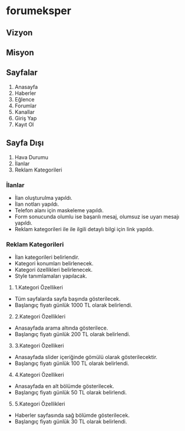 # forumeksper

## Vizyon

## Misyon

## Sayfalar
1. Anasayfa
2. Haberler
3. Eğlence
4. Forumlar
5. Kanallar
6. Giriş Yap
7. Kayıt Ol

## Sayfa Dışı
1. Hava Durumu
2. İlanlar
3. Reklam Kategorileri

### İlanlar
- İlan oluşturulma yapıldı.
- İlan notları yapıldı.
- Telefon alanı için maskeleme yapıldı.
- Form sonucunda olumlu ise başarılı mesaj, olumsuz ise uyarı mesajı yapıldı.
- Reklam kategorileri ile ile ilgili detaylı bilgi için link yapıldı.

### Reklam Kategorileri
- İlan kategorileri belirlendir.
- Kategori konumları belirlenecek.
- Kategori özellikleri belirlenecek.
- Style tanımlamaları yapılacak.

1. 1.Kategori Özellikeri
* Tüm sayfalarda sayfa başında gösterilecek.
* Başlangıç fiyatı günlük 1000 TL olarak belirlendi.
2. 2.Kategori Özellikleri
* Anasayfada arama altında gösterilece.
* Başlangıç fiyatı günlük 200 TL olarak belirlendi.
3. 3.Kategori Özellikeri
* Anasayfada slider içeriğinde gömülü olarak gösterilecektir.
* Başlangıç fiyatı günlük 100 TL olarak belirlendi.
4. 4.Kategori Özellikeri
* Anasayfada en alt bölümde gösterilecek.
* Başlangıç fiyatı günlük 50 TL olarak belirlendi.
5. 5.Kategori Özellikleri
* Haberler sayfasında sağ bölümde gösterilecek.
* Başlangıç fiyatı günlük 30 TL olarak belirlendi.